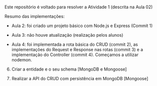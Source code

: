 Este repositório é voltado para resolver a Atividade 1 (descrita na Aula 02)

Resumo das implementações:

- Aula 2: foi criado um projeto básico com Node.js e Express (Commit 1)

- Aula 3: não houve atualização (realização pelos alunos)

- Aula 4: foi implementada a rota básica do CRUD (commit 2), as implementações do Request e Response nas rotas (commit 3) e a implementação do Controller (commit 4). Começamos a utilizar nodemon. 



6) Criar a entidade e o seu schema [MongoDB e Mongoose]

7) Realizar a API do CRUD com persistência em MongoDB [Mongoose]
